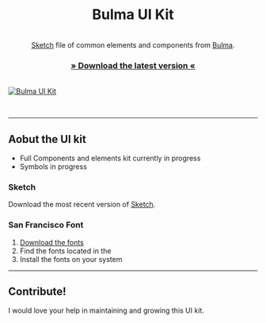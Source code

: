 <h1 align="center">Bulma UI Kit</h1>

<p align="center">

<br />
<a href="https://www.sketchapp.com/">Sketch</a> file of common elements and components from <a href="https://www.bulma.io">Bulma</a>.
<br />
<h3 align="center"><a href="#">» Download the latest version «</a></h3>
<br />
<a href="https://github.com/michaelwilkins/bulma-ui-kit/bulma-ui-kit.sketch"><img src="https://github.com/michaelwilkins/bulma-ui-kit/blob/master/bulm-ui-kit.png" alt="Bulma UI Kit" /></a>
</p>

<br />


----

## Aobut the UI kit

- Full Components and elements kit currently in progress
- Symbols in progress  



### Sketch

Download the most recent version of [Sketch](https://www.sketchapp.com/).

### San Francisco Font

1. [Download the fonts](https://github.com/AppleDesignResources/SanFranciscoFont)
2. Find the fonts located in the
3. Install the fonts on your system

----

## Contribute!

I would love your help in maintaining and growing this UI kit. 

